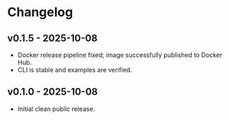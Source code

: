 # Changelog

## v0.1.5 - 2025-10-08

- Docker release pipeline fixed; image successfully published to Docker Hub.
- CLI is stable and examples are verified.

## v0.1.0 - 2025-10-08

- Initial clean public release.

